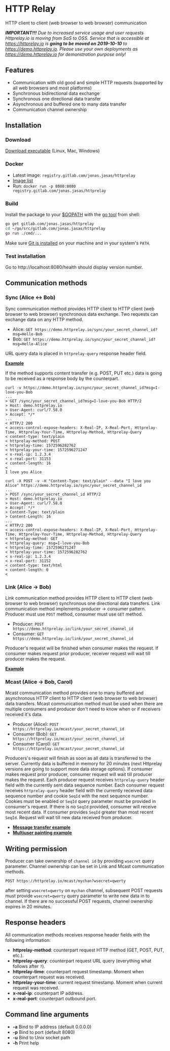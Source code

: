 # HTTP Relay
HTTP client to client (web browser to web browser) communication

***IMPORTANT!!!***
_Due to increased service usage and user requests Httprelay.io is moving from SaS to OSS.
Service that is accessible at https://httprelay.io is **going to be moved on 2019-10-10** to https://demo.httprelay.io.
Please use your own deployments as https://demo.httprelay.io for demonstration purpose only!_ 

## Features
- Communication with old good and simple HTTP requests (supported by all web browsers and most platforms) 
- Synchronous bidirectional data exchange
- Synchronous one directional data transfer
- Asynchronous and buffered one to many data transfer 
- Communication channel ownership

## Installation
### Download
[Download executable](https://gitlab.com/jonas.jasas/httprelay/-/jobs/artifacts/master/browse/download?job=build:download) (Linux, Mac, Windows)

### Docker
- Latest image: `registry.gitlab.com/jonas.jasas/httprelay`
- [Image list](https://gitlab.com/jonas.jasas/httprelay/container_registry)
- Run: `docker run -p 8080:8080 registry.gitlab.com/jonas.jasas/httprelay`

### Build
Install the package to your [$GOPATH](https://github.com/golang/go/wiki/GOPATH "GOPATH") with the [go tool](https://golang.org/cmd/go/ "go command") from shell:

```bash
go get gitlab.com/jonas.jasas/httprelay
cd ~/go/src/gitlab.com/jonas.jasas/httprelay
go run ./cmd/...
```

Make sure [Git is installed](https://git-scm.com/downloads) on your machine and in your system's `PATH`.

### Test installation

Go to http://localhost:8080/health should display version number. 

## Communication methods

### Sync (Alice <-> Bob)
Sync communication method provides HTTP client to HTTP client (web browser to web browser) synchronous data exchange.
Two requests can exchange data on any HTTP method.

- Alice: `GET https://demo.httprelay.io/sync/your_secret_channel_id?msg=Hello-Bob`
- Bob: `GET https://demo.httprelay.io/sync/your_secret_channel_id?msg=Hello-Alice`

URL query data is placed in `httprelay-query` response header field.

**[Example](https://jsfiddle.net/jasajona/y35rLnd9/)**


If the method supports content transfer (e.g. POST, PUT etc.) data is going to be received as a response body by the counterpart.
```shell script
curl -v https://demo.httprelay.io/sync/your_secret_channel_id?msg=I-love-you-Bob    
...
> GET /sync/your_secret_channel_id?msg=I-love-you-Bob HTTP/2
> Host: demo.httprelay.io
> User-Agent: curl/7.58.0
> Accept: */*
...
< HTTP/2 200 
< access-control-expose-headers: X-Real-IP, X-Real-Port, Httprelay-Time, Httprelay-Your-Time, Httprelay-Method, Httprelay-Query
< content-type: text/plain
< httprelay-method: POST
< httprelay-time: 1572596282762
< httprelay-your-time: 1572596271247
< x-real-ip: 1.2.3.4
< x-real-port: 31153
< content-length: 16
< 
I love you Alice
```

```shell script
curl -X POST -v -H "Content-Type: text/plain" --data "I love you Alice" https://demo.httprelay.io/sync/your_secret_channel_id
...
> POST /sync/your_secret_channel_id HTTP/2
> Host: demo.httprelay.io
> User-Agent: curl/7.58.0
> Accept: */*
> Content-Type: text/plain
> Content-Length: 16
... 
< HTTP/2 200 
< access-control-expose-headers: X-Real-IP, X-Real-Port, Httprelay-Time, Httprelay-Your-Time, Httprelay-Method, Httprelay-Query
< httprelay-method: GET
< httprelay-query: msg=I-love-you-Bob
< httprelay-time: 1572596271247
< httprelay-your-time: 1572596282762
< x-real-ip: 1.2.3.4
< x-real-port: 31152
< content-type: text/html
< content-length: 0
< 
```

### Link (Alice -> Bob)
Link communication method provides HTTP client to HTTP client (web browser to web browser) synchronous one directional data transfers.
Link communication method implements producer -> consumer pattern.
Producer must use `POST` method, consumer must use `GET` method.  

- Producer: `POST https://demo.httprelay.io/link/your_secret_channel_id`
- Consumer: `GET https://demo.httprelay.io/link/your_secret_channel_id`

Producer's request will be finished when consumer makes the request.
If consumer makes request prior producer, receiver request will wait till producer makes the request.

**[Example](https://jsfiddle.net/jasajona/q6uhLuqf/)**

### Mcast (Alice -> Bob, Carol)
Mcast communication method provides one to many buffered and asynchronous HTTP client to HTTP client (web browser to web browser) data transfers.
Mcast communication method must be used when there are multiple consumers and producer don't need to know when or if receivers received it's data.

- Producer (Alice): `POST https://httprelay.io/mcast/your_secret_channel_id`
- Consumer (Bob): `GET https://httprelay.io/mcast/your_secret_channel_id`
- Consumer (Carol): `GET https://httprelay.io/mcast/your_secret_channel_id`

Producers's request will finish as soon as all data is transferred to the server.
Currently data is buffered in memory for 20 minutes (next Httprelay versions are going to support more data storage options).
If consumer makes request prior producer, consumer request will wait till producer makes the request.
Each producer request receives `httprelay-query` header field with the currently sent data sequence number.
Each consumer request receives `httprelay-query` header field with the currently received data sequence number and cookie `SeqId` with the next sequence number.
Cookies must be enabled or `SeqId` query parameter must be provided in consumer's request.
If there is no `SeqId` provided, consumer will receive most recent data.
If consumer provides `SeqId` greater than most recent `SeqId`. Request will wait till new data received from producer.

- **[Message transfer example](https://jsfiddle.net/jasajona/ntwmheaf/)**
- **[Multiuser painting example](https://jsfiddle.net/jasajona/ky0cLgf9/)**

## Writing permission
Producer can take ownership of `channel id` by providing `wsecret` query parameter.
Channel ownership can be set in Link and Mcast communication methods.

`POST https://httprelay.io/mcast/mychan?wsecret=qwerty`

after setting `wsecret=qwerty` on `mychan` channel, subsequent POST requests must provide `wsecret=qwerty` query parameter to write new data in to channel.
If there are no successful POST requests, channel ownership expires in 20 minutes.



## Response headers
All communication methods receives response header fields with the following information:

- **httprelay-method**: counterpart request HTTP method (GET, POST, PUT, etc.).
- **httprelay-query**: counterpart request URL query (everything what follows after `?`).
- **httprelay-time**: counterpart request timestamp. Moment when counterpart request was received.
- **httprelay-your-time**: current request timestamp. Moment when current request was received.
- **x-real-ip**: counterpart IP address.
- **x-real-port**: counterpart outbound port.

## Command line arguments
- **-a** Bind to IP address (default 0.0.0.0)
- **-p** Bind to port (default 8080)
- **-u** Bind to Unix socket path
- **-h** Print help
